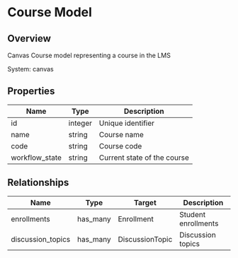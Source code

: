 # Course Model

## Overview

Canvas Course model representing a course in the LMS

System: canvas

## Properties

| Name | Type | Description |
|------|------|-------------|
| id | integer | Unique identifier |
| name | string | Course name |
| code | string | Course code |
| workflow_state | string | Current state of the course |

## Relationships

| Name | Type | Target | Description |
|------|------|--------|-------------|
| enrollments | has_many | Enrollment | Student enrollments |
| discussion_topics | has_many | DiscussionTopic | Discussion topics |
